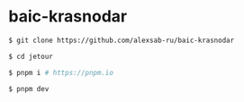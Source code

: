# baic-krasnodar

```bash
$ git clone https://github.com/alexsab-ru/baic-krasnodar

$ cd jetour

$ pnpm i # https://pnpm.io

$ pnpm dev
```
